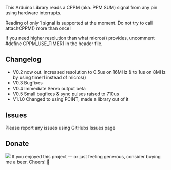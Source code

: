 This Arduino Library reads a CPPM (aka. PPM SUM) signal from any pin using hardware interrupts.

Reading of only 1 signal is supported at the moment. Do not try to call attachCPPM() more than once!

If you need higher resolution than what micros() provides, uncomment #define CPPM_USE_TIMER1 in the header file.

## Changelog
- V0.2 now out. increased resolution to 0.5us on 16MHz & to 1us on 8MHz by using timer1 instead of micros()
- V0.3 Bugfixes
- V0.4 Immediate Servo output beta
- V0.5 Small bugfixes & sync pulses raised to 710us
- V1.1.0 Changed to using PCINT, made a library out of it


## Issues
Please report any issues using GitHubs Issues page

## Donate
<a href="https://paypal.me/davidhasko1/"><img src="https://www.paypalobjects.com/en_US/i/btn/btn_donate_LG.gif"></a>
If you enjoyed this project — or just feeling generous, consider buying me a beer. Cheers! :beers:
